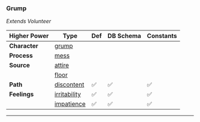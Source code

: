 ### Grump
*Extends Volunteer*

|Higher Power     |Type     | Def     |DB Schema     |Constants     |
|---|---|---|---|---|
|**Character**|[grump](../../api/schema/characters/)||||
|**Process**|[mess](../../api/schema/processes/)||||
|**Source**|[attire](../../api/schema/sources/)||||
||[floor](../../api/schema/sources/)||||
|**Path**|[discontent](../../api/schema/paths/)|:white_check_mark:|:white_check_mark:|:white_check_mark:|
|**Feelings**|[irritability](../../api/schema/feelings/irritability)|:white_check_mark:|:white_check_mark:|:white_check_mark:|
||[impatience](../../api/schema/feelings/impatience)|:white_check_mark:|:white_check_mark:|:white_check_mark:|

***